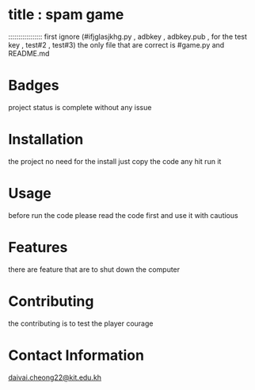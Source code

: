 # title : spam game 
:::::::::::::::::
first ignore (#ifjglasjkhg.py , adbkey , adbkey.pub , for the test key , test#2 , test#3)
the only file that are correct is #game.py and README.md


# Badges
project status is complete without any issue

# Installation
the project no need for the install just copy the code any hit run it

# Usage
before run the code please read the code first and use it with cautious

# Features
there are feature that are to shut down the computer

# Contributing
the contributing is to test the player courage

# Contact Information
daivai.cheong22@kit.edu.kh
